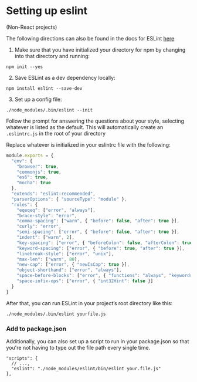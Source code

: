 # Setting up eslint
(Non-React projects)

The following directions can also be found in the docs for ESLint [here](https://eslint.org/docs/user-guide/getting-started)

1. Make sure that you have initialized your directory for npm by changing into that directory and running:

`npm init --yes`

2. Save ESLint as a dev dependency locally:

`npm install eslint --save-dev`

3. Set up a config file:

`./node_modules/.bin/eslint --init`

Follow the prompt for answering the questions about your style, selecting whatever is listed as the default. This will automatically create an `.eslintrc.js` in the root of your directory

Replace whatever is initialized in your eslintrc file with the following:

```js
module.exports = {
  "env": {
    "browser": true,
    "commonjs": true,
    "es6": true,
    "mocha": true
  },
  "extends": "eslint:recommended",
  "parserOptions": { "sourceType": "module" },
  "rules": {
    "eqeqeq": ["error", "always"],
    "brace-style": "error",
    "comma-spacing": ["warn", { "before": false, "after": true }],
    "curly": "error",
    "semi-spacing": ["error", { "before": false, "after": true }],
    "indent": ["warn", 2],
    "key-spacing": ["error", { "beforeColon": false, "afterColon": true }],
    "keyword-spacing": ["error", { "before": true, "after": true }],
    "linebreak-style": ["error", "unix"],
    "max-len": ["warn", 80],
    "new-cap": ["error", { "newIsCap": true }],
    "object-shorthand": ["error", "always"],
    "space-before-blocks": ["error", { "functions": "always", "keywords": "always", "classes": "always" }],
    "space-infix-ops": ["error", { "int32Hint": false }]
  }
}
```

After that, you can run ESLint in your project’s root directory like this:

`./node_modules/.bin/eslint yourfile.js`


### Add to package.json

Additionally, you can also set up a script to run in your package.json so that you're not having to type out the file path every single time.

```
"scripts": {
  // ...,
  "eslint": "./node_modules/eslint/bin/eslint your.file.js"
},
```